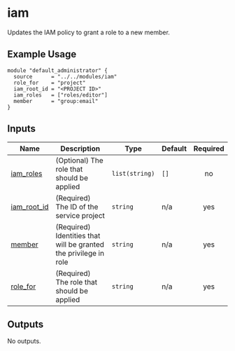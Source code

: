 <!-- BEGIN_TF_DOCS -->
# iam

Updates the IAM policy to grant a role to a new member.

## Example Usage
```hcl
module "default_administrator" {
  source      = "../../modules/iam"
  role_for    = "project"
  iam_root_id = "<PROJECT ID>"
  iam_roles   = ["roles/editor"]
  member      = "group:email"
}
```

## Inputs

| Name | Description | Type | Default | Required |
|------|-------------|------|---------|:--------:|
| <a name="input_iam_roles"></a> [iam\_roles](#input\_iam\_roles) | (Optional) The role that should be applied | `list(string)` | `[]` | no |
| <a name="input_iam_root_id"></a> [iam\_root\_id](#input\_iam\_root\_id) | (Required) The ID of the service project | `string` | n/a | yes |
| <a name="input_member"></a> [member](#input\_member) | (Required) Identities that will be granted the privilege in role | `string` | n/a | yes |
| <a name="input_role_for"></a> [role\_for](#input\_role\_for) | (Required) The role that should be applied | `string` | n/a | yes |

## Outputs

No outputs.
<!-- END_TF_DOCS -->